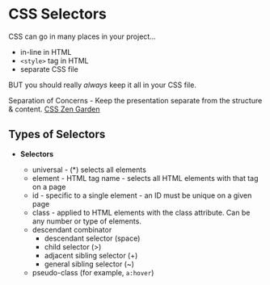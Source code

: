 # CSS Selectors

CSS can go in many places in your project...
- in-line in HTML
- `<style>` tag in HTML
- separate CSS file 

BUT you should really *always* keep it all in your CSS file.

Separation of Concerns - Keep the presentation separate from the structure & content.
[CSS Zen Garden](http://www.csszengarden.com/)

## Types of Selectors

- **Selectors**

  - universal - (*) selects all elements
  - element - HTML tag name - selects all HTML elements with that tag on a page
  - id - specific to a single element - an ID must be unique on a given page
  - class - applied to HTML elements with the class attribute. Can be any number or type of elements.
  - descendant combinator
    - descendant selector (space)
    - child selector (>)
    - adjacent sibling selector (+)
    - general sibling selector (~)
  - pseudo-class (for example, `a:hover`)